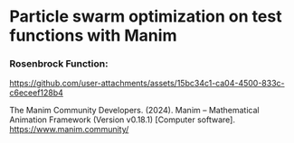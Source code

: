 # Particle swarm optimization on test functions with Manim

### Rosenbrock Function:
https://github.com/user-attachments/assets/15bc34c1-ca04-4500-833c-c6eceef128b4


The Manim Community Developers. (2024). Manim – Mathematical Animation Framework (Version v0.18.1) [Computer software]. https://www.manim.community/

